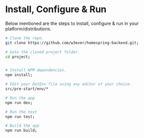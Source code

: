 
# Install, Configure & Run

Below mentioned are the steps to install, configure & run in your platform/distributions.

```bash
# Clone the repo.
git clone https://github.com/w3ever/homespring-backend.git;

# Goto the cloned project folder.
cd project;
```

```bash

# Install NPM dependencies.
npm install;

# Edit your DotEnv file using any editor of your choice.
src/pre-start/env/*

# Run the app
npm run dev;

# Run the test
npm run test;

# Build the app
npm run build;


